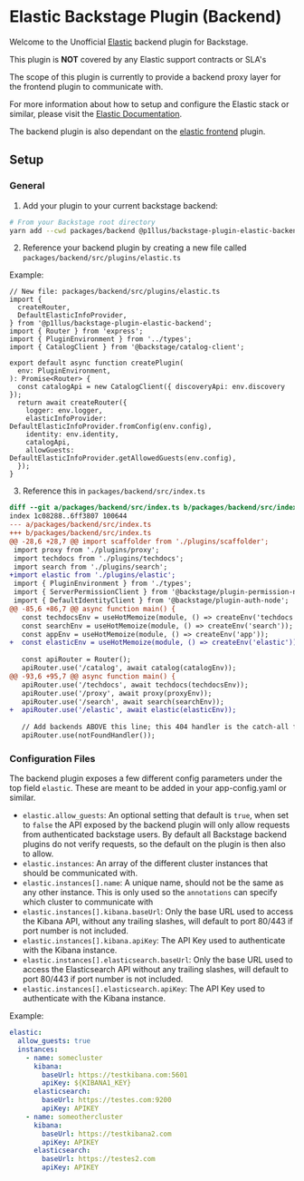 # Elastic Backstage Plugin (Backend)

Welcome to the Unofficial [Elastic](https://www.elastic.co/) backend plugin for Backstage.

This plugin is **NOT** covered by any Elastic support contracts or SLA's

The scope of this plugin is currently to provide a backend proxy layer for the frontend plugin to communicate with.

For more information about how to setup and configure the Elastic stack or similar, please visit the [Elastic Documentation](https://www.elastic.co/guide/index.html).

The backend plugin is also dependant on the [elastic frontend](../elastic-frontend) plugin.

## Setup
### General
1. Add your plugin to your current backstage backend:

```bash
# From your Backstage root directory
yarn add --cwd packages/backend @p1llus/backstage-plugin-elastic-backend
```

2. Reference your backend plugin by creating a new file called `packages/backend/src/plugins/elastic.ts`

Example:

```tsx
// New file: packages/backend/src/plugins/elastic.ts
import {
  createRouter,
  DefaultElasticInfoProvider,
} from '@p1llus/backstage-plugin-elastic-backend';
import { Router } from 'express';
import { PluginEnvironment } from '../types';
import { CatalogClient } from '@backstage/catalog-client';

export default async function createPlugin(
  env: PluginEnvironment,
): Promise<Router> {
  const catalogApi = new CatalogClient({ discoveryApi: env.discovery });
  return await createRouter({
    logger: env.logger,
    elasticInfoProvider: DefaultElasticInfoProvider.fromConfig(env.config),
    identity: env.identity,
    catalogApi,
    allowGuests: DefaultElasticInfoProvider.getAllowedGuests(env.config),
  });
}
```

3. Reference this in `packages/backend/src/index.ts`
```diff
diff --git a/packages/backend/src/index.ts b/packages/backend/src/index.ts
index 1c08288..6ff3807 100644
--- a/packages/backend/src/index.ts
+++ b/packages/backend/src/index.ts
@@ -28,6 +28,7 @@ import scaffolder from './plugins/scaffolder';
 import proxy from './plugins/proxy';
 import techdocs from './plugins/techdocs';
 import search from './plugins/search';
+import elastic from './plugins/elastic';
 import { PluginEnvironment } from './types';
 import { ServerPermissionClient } from '@backstage/plugin-permission-node';
 import { DefaultIdentityClient } from '@backstage/plugin-auth-node';
@@ -85,6 +86,7 @@ async function main() {
   const techdocsEnv = useHotMemoize(module, () => createEnv('techdocs'));
   const searchEnv = useHotMemoize(module, () => createEnv('search'));
   const appEnv = useHotMemoize(module, () => createEnv('app'));
+  const elasticEnv = useHotMemoize(module, () => createEnv('elastic'));
 
   const apiRouter = Router();
   apiRouter.use('/catalog', await catalog(catalogEnv));
@@ -93,6 +95,7 @@ async function main() {
   apiRouter.use('/techdocs', await techdocs(techdocsEnv));
   apiRouter.use('/proxy', await proxy(proxyEnv));
   apiRouter.use('/search', await search(searchEnv));
+  apiRouter.use('/elastic', await elastic(elasticEnv));
 
   // Add backends ABOVE this line; this 404 handler is the catch-all fallback
   apiRouter.use(notFoundHandler());
```

### Configuration Files

The backend plugin exposes a few different config parameters under the top field `elastic`. These are meant to be added in your app-config.yaml or similar.

- `elastic.allow_guests`: An optional setting that default is `true`, when set to `false` the API exposed by the backend plugin will only allow requests from authenticated backstage users. By default all Backstage backend plugins do not verify requests, so the default on the plugin is then also to allow.
- `elastic.instances`: An array of the different cluster instances that should be communicated with.
- `elastic.instances[].name`: A unique name, should not be the same as any other instance. This is only used so the `annotations` can specify which cluster to communicate with
- `elastic.instances[].kibana.baseUrl`: Only the base URL used to access the Kibana API, without any trailing slashes, will default to port 80/443 if port number is not included.
- `elastic.instances[].kibana.apiKey`: The API Key used to authenticate with the Kibana instance.
- `elastic.instances[].elasticsearch.baseUrl`: Only the base URL used to access the Elasticsearch API without any trailing slashes, will default to port 80/443 if port number is not included.
- `elastic.instances[].elasticsearch.apiKey`: The API Key used to authenticate with the Kibana instance.

Example:
```yaml
elastic:
  allow_guests: true
  instances:
    - name: somecluster
      kibana:
        baseUrl: https://testkibana.com:5601
        apiKey: ${KIBANA1_KEY}
      elasticsearch:
        baseUrl: https://testes.com:9200
        apiKey: APIKEY
    - name: someothercluster
      kibana:
        baseUrl: https://testkibana2.com
        apiKey: APIKEY
      elasticsearch:
        baseUrl: https://testes2.com
        apiKey: APIKEY
```